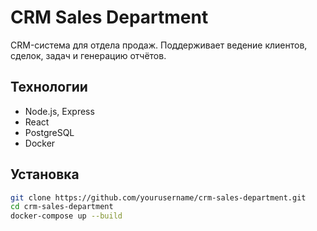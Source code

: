# CRM Sales Department

CRM-система для отдела продаж. Поддерживает ведение клиентов, сделок, задач и генерацию отчётов.

## Технологии
- Node.js, Express
- React
- PostgreSQL
- Docker

## Установка
```bash
git clone https://github.com/yourusername/crm-sales-department.git
cd crm-sales-department
docker-compose up --build
